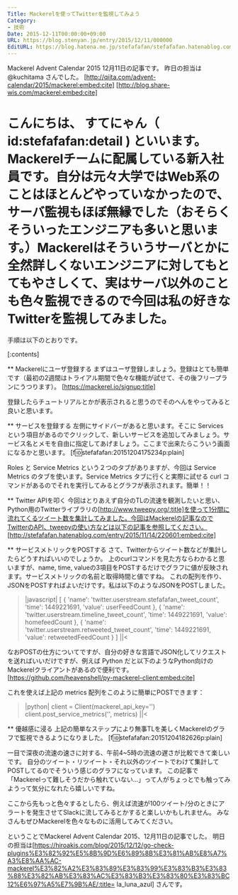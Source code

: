 ```yaml
---
Title: Mackerelを使ってTwitterを監視してみよう
Category:
- 技術
Date: 2015-12-11T00:00:00+09:00
URL: https://blog.stenyan.jp/entry/2015/12/11/000000
EditURL: https://blog.hatena.ne.jp/stefafafan/stefafafan.hatenablog.com/atom/entry/6653586347147409484
---
```


Mackerel Advent Calendar 2015 12月11日の記事です。
昨日の担当は @kuchitama さんでした。
[http://qiita.com/advent-calendar/2015/mackerel:embed:cite]
[http://blog.share-wis.com/mackerel:embed:cite]


こんにちは、 すてにゃん（ id:stefafafan:detail ) といいます。Mackerelチームに配属している新入社員です。自分は元々大学ではWeb系のことはほとんどやっていなかったので、サーバ監視もほぼ無縁でした（おそらくそういったエンジニアも多いと思います。）Mackerelはそういうサーバとかに全然詳しくないエンジニアに対してもとてもやさしくて、実はサーバ以外のことも色々監視できるので今回は私の好きなTwitterを監視してみました。
====

手順は以下のとおりです。

[:contents]

** Mackerelにユーザ登録する
まずはユーザ登録しましょう。登録はとても簡単です（最初の2週間はトライアル期間で色々な機能が試せて、その後フリープランにうつります）。
[https://mackerel.io/signup:title]

登録したらチュートリアルとかが表示されると思うのでそのへんをやってみると良いと思います。

** サービスを登録する
左側にサイドバーがあると思います。そこに Services という項目があるのでクリックして、新しいサービスを追加してみましょう。サービス名とメモを自由に指定してあげましょう。ここまで出来たらこういう画面になるかと思います。
[f:id:stefafafan:20151204175234p:plain]

Roles と Service Metrics という２つのタブがありますが、今回は Service Metrics のタブを使います。Service Metrics タブに行くと実際に試せる curl コマンドがあるのでそれを実行してみるとグラフが表示されます。簡単！！

** Twitter APIを叩く
今回はとりあえず自分のTLの流速を観測したいと思い、Python用のTwitterライブラリの[http://www.tweepy.org/:title]を使って1分間に流れてくるツイート数を集計してみました。今回はMackerelの記事なのでTwitterのAPI、tweepyの使い方などは以下の記事を参照してください。
[http://stefafafan.hatenablog.com/entry/2015/11/14/220601:embed:cite]

** サービスメトリックをPOSTする
さて、Twitterからツイート数などが集計したらどうすればいいのでしょうか。
上のcurlコマンドを見た方ならわかると思いますが、name, time, valueの3項目をPOSTするだけでグラフに値が反映されます。サービスメトリックの名前と取得時間と値ですね。
これの配列を作り、JSONをPOSTすればよいだけです。私は以下のようなJSONをPOSTしました。
>|javascript|
[
  {
      'name': 'twitter.userstream.stefafafan_tweet_count',
      'time': 1449221691,
      'value': userFeedCount
  },
  {
      'name': 'twitter.userstream.timeline_tweet_count',
      'time': 1449221691,
      'value': homefeedCount
  },
  {
      'name': 'twitter.userstream.retweeted_tweet_count',
      'time': 1449221691,
      'value': retweetedFeedCount
  }
]
||<

なおPOSTの仕方についてですが、自分の好きな言語でJSON化してリクエストを送ればいいだけですが、例えば Python だと以下のようなPython向けのMackerelクライアントがあるので便利です。
[https://github.com/heavenshell/py-mackerel-client:embed:cite]

これを使えば上記の metrics 配列をこのように簡単にPOSTできます：
>|python|
client = Client(mackerel_api_key='<API key>')
client.post_service_metrics('<Service name>', metrics)
||<

** 優越感に浸る
上記の簡単なステップにより無事TLを美しくMackerelのグラフで監視できるようになりました。
[f:id:stefafafan:20151204182626p:plain]

一目で深夜の流速の速さに対する、午前4~5時の流速の遅さが比較できて楽しいです。
自分のツイート・リツイート・それ以外のツイートでわけて集計してPOSTしてるのでそういう感じのグラフになっています。
この記事で「Mackerelって難しそうだから触れていない…」って人がちょっとでも触ってみようって気分になれたら嬉しいですね。

ここから先もっと色々するとしたら、例えば流速が100ツイート/分のときにアラートを発生させてSlackに流してみるとかすると楽しいかもしれません。
みなさんもぜひMackerelを色々なものに活用してみてください。

ということでMackerel Advent Calendar 2015、12月11日の記事でした。
明日の担当は[https://hiroakis.com/blog/2015/12/12/go-check-plugins%E3%82%92%E5%8B%9D%E6%89%8B%E3%81%AB%E8%A7%A3%E8%AA%AC-mackerel%E3%82%A2%E3%83%89%E3%83%99%E3%83%B3%E3%83%88%E3%82%AB%E3%83%AC%E3%83%B3%E3%83%80%E3%83%BC12%E6%97%A5%E7%9B%AE/:title= la_luna_azul] さんです。
